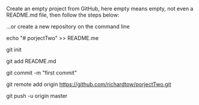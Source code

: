 Create an empty project from GitHub, here empty means empty, not even a README.md file, then 
follow the steps below:

…or create a new repository on the command line

echo "# porjectTwo" >> README.me

git init

git add README.md

git commit -m "first commit"

git remote add origin https://github.com/richardtow/porjectTwo.git

git push -u origin master
